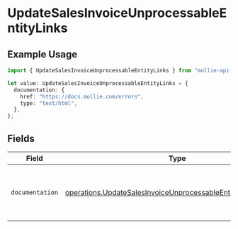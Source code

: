 # UpdateSalesInvoiceUnprocessableEntityLinks

## Example Usage

```typescript
import { UpdateSalesInvoiceUnprocessableEntityLinks } from "mollie-api-typescript/models/operations";

let value: UpdateSalesInvoiceUnprocessableEntityLinks = {
  documentation: {
    href: "https://docs.mollie.com/errors",
    type: "text/html",
  },
};
```

## Fields

| Field                                                                                                                                          | Type                                                                                                                                           | Required                                                                                                                                       | Description                                                                                                                                    |
| ---------------------------------------------------------------------------------------------------------------------------------------------- | ---------------------------------------------------------------------------------------------------------------------------------------------- | ---------------------------------------------------------------------------------------------------------------------------------------------- | ---------------------------------------------------------------------------------------------------------------------------------------------- |
| `documentation`                                                                                                                                | [operations.UpdateSalesInvoiceUnprocessableEntityDocumentation](../../models/operations/updatesalesinvoiceunprocessableentitydocumentation.md) | :heavy_check_mark:                                                                                                                             | The URL to the generic Mollie API error handling guide.                                                                                        |